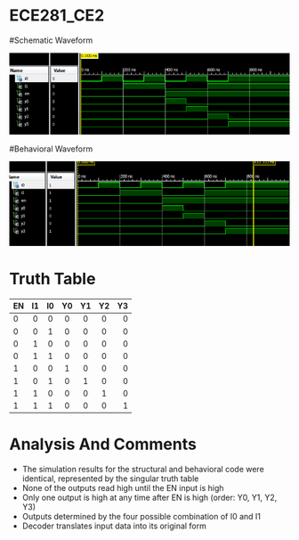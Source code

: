 ECE281_CE2
==========


#Schematic Waveform

![](https://github.com/C16erikthompson/ECE281_CE2/blob/master/CE2Waveform.png?raw=true)

#Behavioral Waveform

![](https://github.com/C16erikthompson/ECE281_CE2/blob/master/CE2Waveform_Behavioral.png?raw=true)

# Truth Table  

| EN | I1 | I0 | Y0 | Y1 | Y2 | Y3
|---|:-:|:-:|:-:|:-:|:-:|--:
| 0 | 0 | 0 | 0 | 0 | 0 | 0  
| 0 | 0 | 1 | 0 | 0 | 0 | 0 
| 0 | 1 | 0 | 0 | 0 | 0 | 0 
| 0 | 1 | 1 | 0 | 0 | 0 | 0 
| 1 | 0 | 0 | 1 | 0 | 0 | 0  
| 1 | 0 | 1 | 0 | 1 | 0 | 0  
| 1 | 1 | 0 | 0 | 0 | 1 | 0  
| 1 | 1 | 1 | 0 | 0 | 0 | 1 

# Analysis And Comments

- The simulation results for the structural and behavioral code were identical, represented by the singular truth table
- None of the outputs read high until the EN input is high
- Only one output is high at any time after EN is high (order: Y0, Y1, Y2, Y3)
- Outputs determined by the four possible combination of I0 and I1
- Decoder translates input data into its original form
